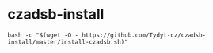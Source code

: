 # czadsb-install

```
bash -c "$(wget -O - https://github.com/Tydyt-cz/czadsb-install/master/install-czadsb.sh)"
```
